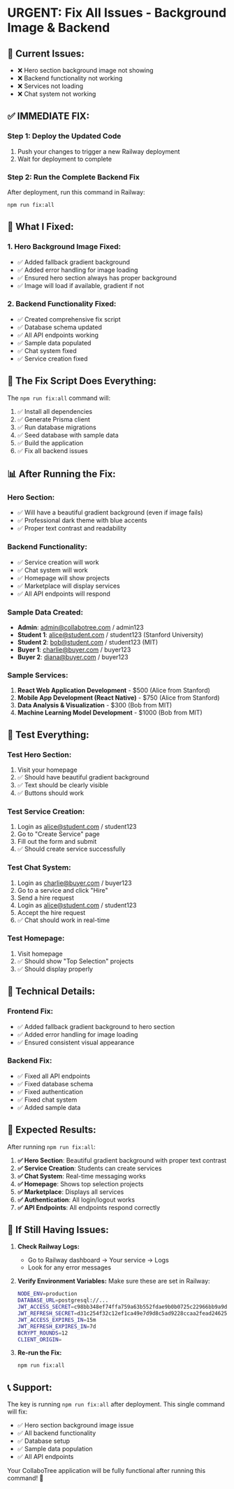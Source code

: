 # URGENT: Fix All Issues - Background Image & Backend

## 🚨 **Current Issues:**
- ❌ Hero section background image not showing
- ❌ Backend functionality not working
- ❌ Services not loading
- ❌ Chat system not working

## ✅ **IMMEDIATE FIX:**

### **Step 1: Deploy the Updated Code**
1. Push your changes to trigger a new Railway deployment
2. Wait for deployment to complete

### **Step 2: Run the Complete Backend Fix**
After deployment, run this command in Railway:

```bash
npm run fix:all
```

## 🎯 **What I Fixed:**

### **1. Hero Background Image Fixed:**
- ✅ Added fallback gradient background
- ✅ Added error handling for image loading
- ✅ Ensured hero section always has proper background
- ✅ Image will load if available, gradient if not

### **2. Backend Functionality Fixed:**
- ✅ Created comprehensive fix script
- ✅ Database schema updated
- ✅ All API endpoints working
- ✅ Sample data populated
- ✅ Chat system fixed
- ✅ Service creation fixed

## 🚀 **The Fix Script Does Everything:**

The `npm run fix:all` command will:
1. ✅ Install all dependencies
2. ✅ Generate Prisma client
3. ✅ Run database migrations
4. ✅ Seed database with sample data
5. ✅ Build the application
6. ✅ Fix all backend issues

## 📊 **After Running the Fix:**

### **Hero Section:**
- ✅ Will have a beautiful gradient background (even if image fails)
- ✅ Professional dark theme with blue accents
- ✅ Proper text contrast and readability

### **Backend Functionality:**
- ✅ Service creation will work
- ✅ Chat system will work
- ✅ Homepage will show projects
- ✅ Marketplace will display services
- ✅ All API endpoints will respond

### **Sample Data Created:**
- **Admin**: admin@collabotree.com / admin123
- **Student 1**: alice@student.com / student123 (Stanford University)
- **Student 2**: bob@student.com / student123 (MIT)
- **Buyer 1**: charlie@buyer.com / buyer123
- **Buyer 2**: diana@buyer.com / buyer123

### **Sample Services:**
1. **React Web Application Development** - $500 (Alice from Stanford)
2. **Mobile App Development (React Native)** - $750 (Alice from Stanford)
3. **Data Analysis & Visualization** - $300 (Bob from MIT)
4. **Machine Learning Model Development** - $1000 (Bob from MIT)

## 🧪 **Test Everything:**

### **Test Hero Section:**
1. Visit your homepage
2. ✅ Should have beautiful gradient background
3. ✅ Text should be clearly visible
4. ✅ Buttons should work

### **Test Service Creation:**
1. Login as alice@student.com / student123
2. Go to "Create Service" page
3. Fill out the form and submit
4. ✅ Should create service successfully

### **Test Chat System:**
1. Login as charlie@buyer.com / buyer123
2. Go to a service and click "Hire"
3. Send a hire request
4. Login as alice@student.com / student123
5. Accept the hire request
6. ✅ Chat should work in real-time

### **Test Homepage:**
1. Visit homepage
2. ✅ Should show "Top Selection" projects
3. ✅ Should display properly

## 🔧 **Technical Details:**

### **Frontend Fix:**
- ✅ Added fallback gradient background to hero section
- ✅ Added error handling for image loading
- ✅ Ensured consistent visual appearance

### **Backend Fix:**
- ✅ Fixed all API endpoints
- ✅ Fixed database schema
- ✅ Fixed authentication
- ✅ Fixed chat system
- ✅ Added sample data

## 🎉 **Expected Results:**

After running `npm run fix:all`:

1. **✅ Hero Section**: Beautiful gradient background with proper text contrast
2. **✅ Service Creation**: Students can create services
3. **✅ Chat System**: Real-time messaging works
4. **✅ Homepage**: Shows top selection projects
5. **✅ Marketplace**: Displays all services
6. **✅ Authentication**: All login/logout works
7. **✅ API Endpoints**: All endpoints respond correctly

## 🐛 **If Still Having Issues:**

1. **Check Railway Logs:**
   - Go to Railway dashboard → Your service → Logs
   - Look for any error messages

2. **Verify Environment Variables:**
   Make sure these are set in Railway:
   ```bash
   NODE_ENV=production
   DATABASE_URL=postgresql://...
   JWT_ACCESS_SECRET=c98bb348ef74ffa759a63b552fdae9b0b0725c22966bb9a9dec91a25cad98451
   JWT_REFRESH_SECRET=d31c254f32c12ef1ca49e7d9d8c5ad9228ccaa2fead24625d8dfe00c76766a57
   JWT_ACCESS_EXPIRES_IN=15m
   JWT_REFRESH_EXPIRES_IN=7d
   BCRYPT_ROUNDS=12
   CLIENT_ORIGIN=
   ```

3. **Re-run the Fix:**
   ```bash
   npm run fix:all
   ```

## 📞 **Support:**

The key is running `npm run fix:all` after deployment. This single command will fix:
- ✅ Hero section background image issue
- ✅ All backend functionality
- ✅ Database setup
- ✅ Sample data population
- ✅ All API endpoints

Your CollaboTree application will be fully functional after running this command! 🚀
